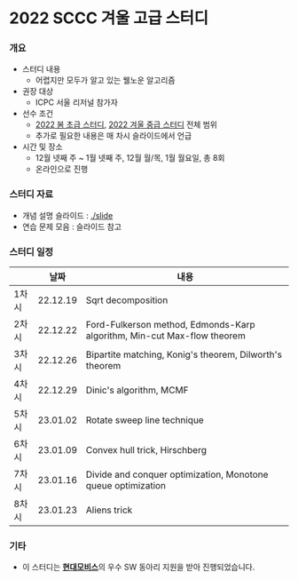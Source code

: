 # 2022 SCCC 겨울 고급 스터디

### 개요

* 스터디 내용
  * 어렵지만 모두가 알고 있는 웰노운 알고리즘
* 권장 대상
  * ICPC 서울 리저널 참가자
* 선수 조건
  * [2022 봄 초급 스터디](../2022-spring-basic), [2022 겨울 중급 스터디](../2022-winter-intermediate) 전체 범위
  * 추가로 필요한 내용은 매 차시 슬라이드에서 언급
* 시간 및 장소
  * 12월 넷째 주 ~ 1월 넷째 주, 12월 월/목, 1월 월요일, 총 8회
  * 온라인으로 진행

### 스터디 자료

* 개념 설명 슬라이드 : [./slide](./slide)
* 연습 문제 모음 : 슬라이드 참고

### 스터디 일정

|       | 날짜     | 내용                                                         |
| ----- | -------- | ------------------------------------------------------------ |
| 1차시 | 22.12.19 | Sqrt decomposition                                           |
| 2차시 | 22.12.22 | Ford-Fulkerson method, Edmonds-Karp algorithm, Min-cut Max-flow theorem |
| 3차시 | 22.12.26 | Bipartite matching, Konig's theorem, Dilworth's theorem      |
| 4차시 | 22.12.29 | Dinic's algorithm, MCMF                                      |
| 5차시 | 23.01.02 | Rotate sweep line technique                                  |
| 6차시 | 23.01.09 | Convex hull trick, Hirschberg                                |
| 7차시 | 23.01.16 | Divide and conquer optimization, Monotone queue optimization |
| 8차시 | 23.01.23 | Aliens trick                                                 |

### 기타

* 이 스터디는 [**현대모비스**](https://www.mobis.co.kr/kr/index.do)의 우수 SW 동아리 지원을 받아 진행되었습니다.

